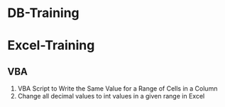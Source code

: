 # DB-Training

# Excel-Training
## VBA 
1. VBA Script to Write the Same Value for a Range of Cells in a Column <br/> 
2. Change all decimal values to int values in a given range in Excel
